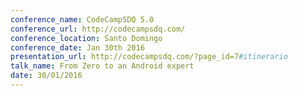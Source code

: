 ```yaml
---
conference_name: CodeCampSDQ 5.0
conference_url: http://codecampsdq.com/
conference_location: Santo Domingo
conference_date: Jan 30th 2016
presentation_url: http://codecampsdq.com/?page_id=7#itinerario
talk_name: From Zero to an Android expert
date: 30/01/2016
---
```

